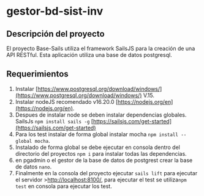 # gestor-bd-sist-inv

## Descripción del proyecto

El proyecto Base-Sails utiliza el framework SailsJS para la creación de una API RESTful. Esta aplicación utiliza una base de datos postgresql.

## Requerimientos

1. Instalar [https://www.postgresql.org/download/windows/](https://www.postgresql.org/download/windows/) V.15.
2. Instalar nodeJS recomendado v16.20.0 [https://nodejs.org/en](https://nodejs.org/en).
3. Despues de instalar node se deben instalar dependencias globales. SailsJs `npm install sails -g` [https://sailsjs.com/get-started](https://sailsjs.com/get-started)
4. Para los test instalar de forma global instalar mocha `npm install --global mocha`.
5. Instalado de forma global se debe ejecutar en consola dentro del directorio del proyectos `npm i` para instalar todas las dependencias.
6. en pgadmin o el gestor de la base de datos de postgrest crear la base de datos `nano`.
7. Finalmente en la consola del proyecto ejecutar `sails lift` para ejecutar el servidor >[http://localhost:8100/](http://localhost:8100/), para ejecutar el test se utiliza`npm test` en consola para ejecutar los test.
